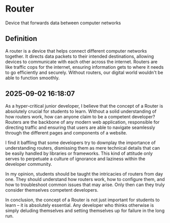 # Router

Device that forwards data between computer networks

## Definition
A router is a device that helps connect different computer networks together. It directs data packets to their intended destinations, allowing devices to communicate with each other across the internet. Routers are like traffic cops for the internet, ensuring information gets to where it needs to go efficiently and securely. Without routers, our digital world wouldn't be able to function smoothly.

## 2025-09-02 16:18:07
As a hyper-critical junior developer, I believe that the concept of a Router is absolutely crucial for students to learn. Without a solid understanding of how routers work, how can anyone claim to be a competent developer? Routers are the backbone of any modern web application, responsible for directing traffic and ensuring that users are able to navigate seamlessly through the different pages and components of a website.

I find it baffling that some developers try to downplay the importance of understanding routers, dismissing them as mere technical details that can be easily handled by libraries or frameworks. This kind of attitude only serves to perpetuate a culture of ignorance and laziness within the developer community.

In my opinion, students should be taught the intricacies of routers from day one. They should understand how routers work, how to configure them, and how to troubleshoot common issues that may arise. Only then can they truly consider themselves competent developers.

In conclusion, the concept of a Router is not just important for students to learn – it is absolutely essential. Any developer who thinks otherwise is simply deluding themselves and setting themselves up for failure in the long run.
